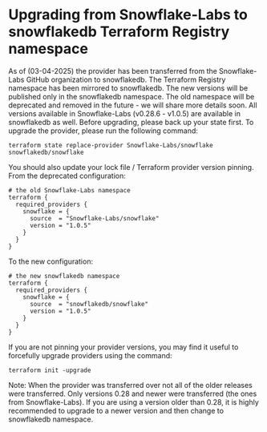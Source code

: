 # Upgrading from Snowflake-Labs to snowflakedb Terraform Registry namespace

As of (03-04-2025) the provider has been transferred from the Snowflake-Labs GitHub organization to snowflakedb. The Terraform Registry namespace has been mirrored to snowflakedb. The new versions will be published only in the snowflakedb namespace. The old namespace will be deprecated and removed in the future - we will share more details soon.
All versions available in Snowflake-Labs (v0.28.6 - v1.0.5) are available in snowflakedb as well.
Before upgrading, please back up your state first. To upgrade the provider, please run the following command:

```shell
terraform state replace-provider Snowflake-Labs/snowflake snowflakedb/snowflake
```

You should also update your lock file / Terraform provider version pinning. From the deprecated configuration:

```hcl
# the old Snowflake-Labs namespace
terraform {
  required_providers {
    snowflake = {
      source  = "Snowflake-Labs/snowflake"
      version = "1.0.5"
    }
  }
}
```

To the new configuration:

```hcl
# the new snowflakedb namespace
terraform {
  required_providers {
    snowflake = {
      source  = "snowflakedb/snowflake"
      version = "1.0.5"
    }
  }
}
```

If you are not pinning your provider versions, you may find it useful to forcefully upgrade providers using the command:

```shell
terraform init -upgrade
```

Note: When the provider was transferred over not all of the older releases were transferred. Only versions 0.28 and newer were transferred (the ones from Snowflake-Labs). If you are using a version older than 0.28, it is highly recommended to upgrade to a newer version and then change to snowflakedb namespace.
